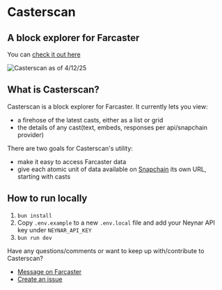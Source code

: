 # Casterscan

## A block explorer for Farcaster
You can [check it out here](https://casterscan.com)

![Casterscan as of 4/12/25](https://i.imgur.com/rqKPvAR.png)

## What is Casterscan?

Casterscan is a block explorer for Farcaster. It currently lets you view:
- a firehose of the latest casts, either as a list or grid
- the details of any cast(text, embeds, responses per api/snapchain provider)

There are two goals for Casterscan's utility:
- make it easy to access Farcaster data
- give each atomic unit of data available on [Snapchain](https://snapchain.farcaster.xyz) its own URL, starting with casts


## How to run locally
1. `bun install`
2. Copy `.env.example` to a new `.env.local` file and add your Neynar API key under `NEYNAR_API_KEY`
3. `bun run dev`

Have any questions/comments or want to keep up with/contribute to Casterscan? 
- [Message on Farcaster](https://farcaster.xyz/dylsteck.eth)
- [Create an issue](https://github.com/dylsteck/casterscan/issues)